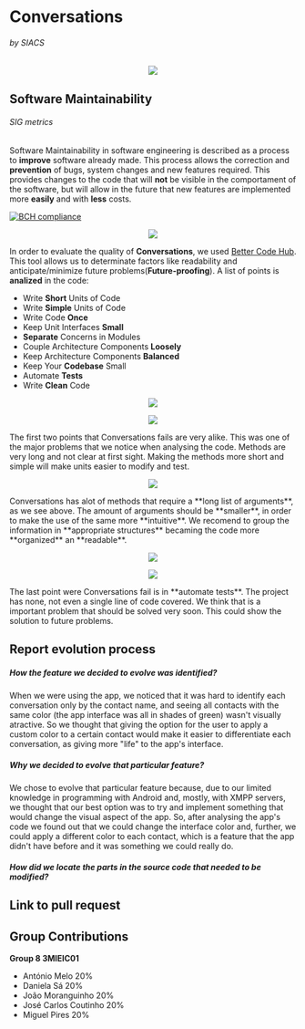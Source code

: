 # Conversations 
###### by SIACS

<p align="center">
  <img src="http://i.imgur.com/Bbe2WZk.png">
</p>

## Software Maintainability
###### SIG metrics

Software Maintainability in software engineering is described as a process to **improve** software already made.
This process allows the correction and **prevention** of bugs, system changes and new features required.
This provides changes to the code that will **not** be visible in the comportament of the software, but will allow in the future that new features are implemented more **easily** and with **less** costs.

[![BCH compliance](https://bettercodehub.com/edge/badge/Antonio-Melo/Conversations)](https://bettercodehub.com)
<p align="center">
  <img src="http://i.imgur.com/BqSfCtB.png">
</p>

In order to evaluate the quality of **Conversations**, we used [Better Code Hub](https://bettercodehub.com). This tool allows us to determinate factors like readability and anticipate/minimize future problems(**Future-proofing**).
A list of points is **analized** in the code:
- Write **Short** Units of Code
- Write **Simple** Units of Code
- Write Code **Once**
- Keep Unit Interfaces **Small**
- **Separate** Concerns in Modules
- Couple Architecture Components **Loosely**
- Keep Architecture Components **Balanced**
- Keep Your **Codebase** Small
- Automate **Tests**
- Write **Clean** Code



<p align="center">
  <img src="http://i.imgur.com/uN1ReD5.png">
</p>
<p align="center">
  <img src="http://i.imgur.com/icQQuUN.png">
</p>
The first two points that Conversations fails are very alike.
This was one of the major problems that we notice when analysing the code.
Methods are very long and not clear at first sight.
Making the methods more short and simple will make units easier to modify and test.


<p align="center">
  <img src="http://i.imgur.com/x0crsHT.png">
</p>
Conversations has alot of methods that require a **long list of arguments**, as we see above.
The amount of arguments should be **smaller**, in order to make the use of the same more **intuitive**.
We recomend to group the information in **appropriate structures** becaming the code more **organized** an **readable**.


<p align="center">
  <img src="http://i.imgur.com/AIadPDs.png">
</p>
<p align="center">
  <img src="http://i.imgur.com/yYD7Tpn.png">
</p>
The last point were Conversations fail is in **automate tests**. The project has none, not even a single line of code covered.
We think that is a important problem that should be solved very soon.
This could show the solution to future problems.


## Report evolution process
##### How the feature we decided to evolve was identified?
 
 When we were using the app, we noticed that it was hard to identify each conversation only by the contact name, and seeing all contacts with the same color (the app interface was all in shades of green) wasn't visually atractive. So we thought that giving the option for the user to apply a custom color to a certain contact would make it easier to differentiate each conversation, as giving more "life" to the app's interface.
 
##### Why we decided to evolve that particular feature?
 
 We chose to evolve that particular feature because, due to our limited knowledge in programming with Android and, mostly, with XMPP servers, we thought that our best option was to try and implement something that would change the visual aspect of the app. So, after analysing the app's code we found out that we could change the interface color and, further, we could apply a different color to each contact, which is a feature that the app didn't have before and it was something we could really do.
 
##### How did we locate the parts in the source code that needed to be modified?
 
## Link to pull request

## Group Contributions
**Group 8 3MIEIC01**
- António Melo 20%
- Daniela Sá 20%
- João Moranguinho 20%
- José Carlos Coutinho 20%
- Miguel Pires 20%
